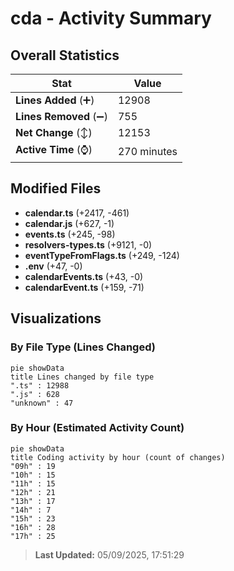 # cda - Activity Summary 

## Overall Statistics

| Stat                   | Value                                                             |
| ---------------------- | ----------------------------------------------------------------- |
| **Lines Added** (➕)   | 12908                                          |
| **Lines Removed** (➖) | 755                                        |
| **Net Change** (↕)    | 12153                |
| **Active Time** (⌚)   | 270 minutes |


## Modified Files
- **calendar.ts** (+2417, -461)
- **calendar.js** (+627, -1)
- **events.ts** (+245, -98)
- **resolvers-types.ts** (+9121, -0)
- **eventTypeFromFlags.ts** (+249, -124)
- **.env** (+47, -0)
- **calendarEvents.ts** (+43, -0)
- **calendarEvent.ts** (+159, -71)

## Visualizations

### By File Type (Lines Changed)

```mermaid
pie showData
title Lines changed by file type
".ts" : 12988
".js" : 628
"unknown" : 47
```

### By Hour (Estimated Activity Count)

```mermaid
pie showData
title Coding activity by hour (count of changes)
"09h" : 19
"10h" : 15
"11h" : 15
"12h" : 21
"13h" : 17
"14h" : 7
"15h" : 23
"16h" : 28
"17h" : 25
```


> **Last Updated:** 05/09/2025, 17:51:29